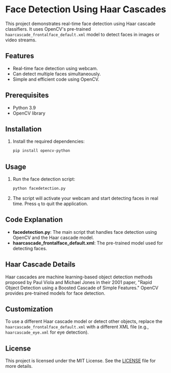 
# Face Detection Using Haar Cascades

This project demonstrates real-time face detection using Haar cascade classifiers. It uses OpenCV's pre-trained `haarcascade_frontalface_default.xml` model to detect faces in images or video streams.

## Features
- Real-time face detection using webcam.
- Can detect multiple faces simultaneously.
- Simple and efficient code using OpenCV.

## Prerequisites
- Python 3.9
- OpenCV library

## Installation


1. Install the required dependencies:
   ```bash
   pip install opencv-python
   ```

## Usage

1. Run the face detection script:
   ```bash
   python facedetection.py
   ```

2. The script will activate your webcam and start detecting faces in real time. Press `q` to quit the application.

## Code Explanation

- **facedetection.py**: The main script that handles face detection using OpenCV and the Haar cascade model.
- **haarcascade_frontalface_default.xml**: The pre-trained model used for detecting faces.


## Haar Cascade Details

Haar cascades are machine learning-based object detection methods proposed by Paul Viola and Michael Jones in their 2001 paper, "Rapid Object Detection using a Boosted Cascade of Simple Features." OpenCV provides pre-trained models for face detection.

## Customization
To use a different Haar cascade model or detect other objects, replace the `haarcascade_frontalface_default.xml` with a different XML file (e.g., `haarcascade_eye.xml` for eye detection).

## License
This project is licensed under the MIT License. See the [LICENSE](LICENSE) file for more details.

